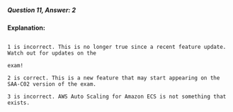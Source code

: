 ##### Question 11, Answer: 2

**Explanation:**

```

1 is incorrect. This is no longer true since a recent feature update. Watch out for updates on the

exam!

2 is correct. This is a new feature that may start appearing on the SAA-C02 version of the exam.

3 is incorrect. AWS Auto Scaling for Amazon ECS is not something that exists.

```

